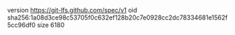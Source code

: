 version https://git-lfs.github.com/spec/v1
oid sha256:1a08d3ce98c53705f0c632ef128b20c7e0928cc2dc78334681e1562f5cc96df0
size 6180
